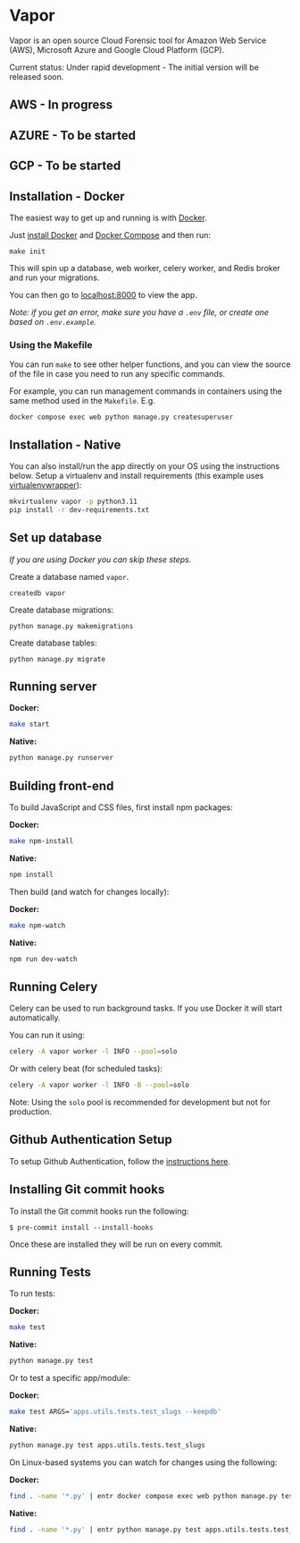 # Vapor

Vapor is an open source Cloud Forensic tool for Amazon Web Service (AWS), Microsoft Azure and Google Cloud Platform (GCP).

Current status: Under rapid development - The initial version will be released soon.

## AWS - In progress
## AZURE - To be started
## GCP - To be started

## Installation - Docker

The easiest way to get up and running is with [Docker](https://www.docker.com/).

Just [install Docker](https://www.docker.com/get-started) and
[Docker Compose](https://docs.docker.com/compose/install/)
and then run:

```
make init
```

This will spin up a database, web worker, celery worker, and Redis broker and run your migrations.

You can then go to [localhost:8000](http://localhost:8000/) to view the app.

*Note: if you get an error, make sure you have a `.env` file, or create one based on `.env.example`.*

### Using the Makefile

You can run `make` to see other helper functions, and you can view the source
of the file in case you need to run any specific commands.

For example, you can run management commands in containers using the same method
used in the `Makefile`. E.g.

```
docker compose exec web python manage.py createsuperuser
```

## Installation - Native

You can also install/run the app directly on your OS using the instructions below.
Setup a virtualenv and install requirements
(this example uses [virtualenvwrapper](https://virtualenvwrapper.readthedocs.io/en/latest/)):

```bash
mkvirtualenv vapor -p python3.11
pip install -r dev-requirements.txt
```

## Set up database

*If you are using Docker you can skip these steps.*

Create a database named `vapor`.

```
createdb vapor
```

Create database migrations:

```
python manage.py makemigrations
```

Create database tables:

```
python manage.py migrate
```

## Running server

**Docker:**

```bash
make start
```

**Native:**

```bash
python manage.py runserver
```

## Building front-end

To build JavaScript and CSS files, first install npm packages:

**Docker:**

```bash
make npm-install
```

**Native:**

```bash
npm install
```

Then build (and watch for changes locally):

**Docker:**

```bash
make npm-watch
```

**Native:**

```bash
npm run dev-watch
```

## Running Celery

Celery can be used to run background tasks.
If you use Docker it will start automatically.

You can run it using:

```bash
celery -A vapor worker -l INFO --pool=solo
```

Or with celery beat (for scheduled tasks):

```bash
celery -A vapor worker -l INFO -B --pool=solo
```

Note: Using the `solo` pool is recommended for development but not for production.

## Github Authentication Setup

To setup Github Authentication, follow the [instructions here](https://docs.allauth.org/en/latest/socialaccount/providers/github.html).

## Installing Git commit hooks

To install the Git commit hooks run the following:

```shell
$ pre-commit install --install-hooks
```

Once these are installed they will be run on every commit.

## Running Tests

To run tests:

**Docker:**

```bash
make test
```

**Native:**

```bash
python manage.py test
```

Or to test a specific app/module:

**Docker:**

```bash
make test ARGS='apps.utils.tests.test_slugs --keepdb'
```

**Native:**

```bash
python manage.py test apps.utils.tests.test_slugs
```

On Linux-based systems you can watch for changes using the following:

**Docker:**

```bash
find . -name '*.py' | entr docker compose exec web python manage.py test apps.utils.tests.test_slugs
```

**Native:**

```bash
find . -name '*.py' | entr python manage.py test apps.utils.tests.test_slugs
```
